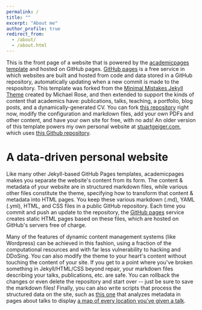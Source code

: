 ```yaml
---
permalink: /
title: ""
excerpt: "About me"
author_profile: true
redirect_from:
  - /about/
  - /about.html
---
```


This is the front page of a website that is powered by the
 [academicpages template](https://github.com/academicpages/academicpages.github.io) and 
 hosted on GitHub pages. [GitHub pages](https://pages.github.com) is a free service in which 
 websites are built and hosted from code and data stored in a GitHub repository, 
 automatically updating when a new commit is made to the respository. 
 This template was forked from the [Minimal Mistakes Jekyll Theme](https://mmistakes.github.io/minimal-mistakes/) 
 created by Michael Rose, and then extended to support the kinds of content that 
 academics have: publications, talks, teaching, a portfolio, blog posts, 
 and a dynamically-generated CV. 
 You can fork [this repository](https://github.com/academicpages/academicpages.github.io) 
 right now, modify the configuration and markdown files, add your own PDFs and other 
 content, and have your own site for free, with no ads! 
 An older version of this template powers my own personal website 
 at [stuartgeiger.com](http://stuartgeiger.com), which 
 uses [this Github repository](https://github.com/staeiou/staeiou.github.io).

A data-driven personal website
======
Like many other Jekyll-based GitHub Pages templates, academicpages makes you 
separate the website's content from its form. The content & metadata of your website 
are in structured markdown files, while various other files constitute the theme, 
specifying how to transform that content & metadata into HTML pages. 
You keep these various markdown (.md), YAML (.yml), HTML, and CSS files in a 
public GitHub repository. Each time you commit and push an update to the 
repository, the [GitHub pages](https://pages.github.com/) service creates static 
HTML pages based on these files, which are hosted on GitHub's servers free of charge.

Many of the features of dynamic content management systems (like Wordpress) 
can be achieved in this fashion, using a fraction of the computational resources and 
with far less vulnerability to hacking and DDoSing. You can also modify the theme to 
your heart's content without touching the content of your site. If you get to a point 
where you've broken something in Jekyll/HTML/CSS beyond repair, your markdown files 
describing your talks, publications, etc. are safe. You can rollback the changes or 
even delete the repository and start over -- just be sure to save the markdown files! 
Finally, you can also write scripts that process the structured data on the site, 
such as [this one](https://github.com/academicpages/academicpages.github.io/blob/master/talkmap.ipynb) 
that analyzes metadata in pages about talks to 
display [a map of every location you've given a talk](https://academicpages.github.io/talkmap.html).
